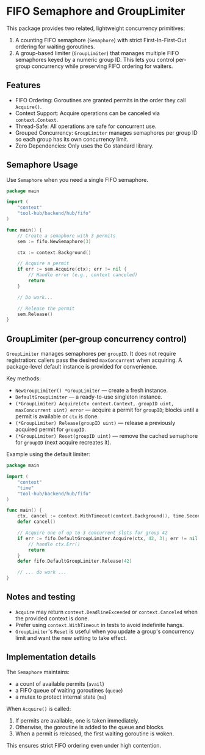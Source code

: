 # FIFO Semaphore and GroupLimiter

This package provides two related, lightweight concurrency primitives:

1. A counting FIFO semaphore (`Semaphore`) with strict First-In-First-Out ordering for waiting goroutines.
2. A group-based limiter (`GroupLimiter`) that manages multiple FIFO semaphores keyed by a numeric group ID. This lets you control per-group concurrency while preserving FIFO ordering for waiters.

## Features

* FIFO Ordering: Goroutines are granted permits in the order they call `Acquire()`.
* Context Support: Acquire operations can be canceled via `context.Context`.
* Thread-Safe: All operations are safe for concurrent use.
* Grouped Concurrency: `GroupLimiter` manages semaphores per group ID so each group has its own concurrency limit.
* Zero Dependencies: Only uses the Go standard library.

## Semaphore Usage

Use `Semaphore` when you need a single FIFO semaphore.

```go
package main

import (
    "context"
    "tool-hub/backend/hub/fifo"
)

func main() {
    // Create a semaphore with 3 permits
    sem := fifo.NewSemaphore(3)

    ctx := context.Background()

    // Acquire a permit
    if err := sem.Acquire(ctx); err != nil {
        // Handle error (e.g., context canceled)
        return
    }

    // Do work...

    // Release the permit
    sem.Release()
}
```

## GroupLimiter (per-group concurrency control)

`GroupLimiter` manages semaphores per `groupID`. It does not require registration: callers pass the desired `maxConcurrent` when acquiring. A package-level default instance is provided for convenience.

Key methods:

* `NewGroupLimiter() *GroupLimiter` — create a fresh instance.
* `DefaultGroupLimiter` — a ready-to-use singleton instance.
* `(*GroupLimiter) Acquire(ctx context.Context, groupID uint, maxConcurrent uint) error` — acquire a permit for `groupID`; blocks until a permit is available or `ctx` is done.
* `(*GroupLimiter) Release(groupID uint)` — release a previously acquired permit for `groupID`.
* `(*GroupLimiter) Reset(groupID uint)` — remove the cached semaphore for `groupID` (next acquire recreates it).

Example using the default limiter:

```go
package main

import (
    "context"
    "time"
    "tool-hub/backend/hub/fifo"
)

func main() {
    ctx, cancel := context.WithTimeout(context.Background(), time.Second)
    defer cancel()

    // Acquire one of up to 3 concurrent slots for group 42
    if err := fifo.DefaultGroupLimiter.Acquire(ctx, 42, 3); err != nil {
        // handle ctx.Err()
        return
    }
    defer fifo.DefaultGroupLimiter.Release(42)

    // ... do work ...
}
```

## Notes and testing

* `Acquire` may return `context.DeadlineExceeded` or `context.Canceled` when the provided context is done.
* Prefer using `context.WithTimeout` in tests to avoid indefinite hangs.
* `GroupLimiter`'s `Reset` is useful when you update a group's concurrency limit and want the new setting to take effect.

## Implementation details

The `Semaphore` maintains:

* a count of available permits (`avail`)
* a FIFO queue of waiting goroutines (`queue`)
* a mutex to protect internal state (`mu`)

When `Acquire()` is called:

1. If permits are available, one is taken immediately.
2. Otherwise, the goroutine is added to the queue and blocks.
3. When a permit is released, the first waiting goroutine is woken.

This ensures strict FIFO ordering even under high contention.

